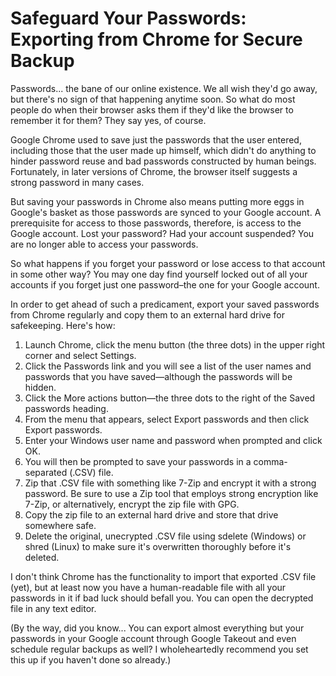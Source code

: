 # Safeguard Your Passwords: Exporting from Chrome for Secure Backup

<!--
date: 2019-08-18
excerpt: This guide details how to export saved passwords from Google Chrome to prevent losing access if your Google account becomes inaccessible. It provides step-by-step instructions for exporting passwords as a CSV file, encrypting it with a strong password, and securely storing it on an external drive. The guide emphasizes the importance of securely deleting the unencrypted file and recommends using Google Takeout for backing up other Google data.

-->

Passwords... the bane of our online existence. We all wish they'd go away, but there's no sign of that happening anytime soon. So what do most people do when their browser asks them if they'd like the browser to remember it for them? They say yes, of course.

Google Chrome used to save just the passwords that the user entered, including those that the user made up himself, which didn't do anything to hinder password reuse and bad passwords constructed by human beings. Fortunately, in later versions of Chrome, the browser itself suggests a strong password in many cases.

But saving your passwords in Chrome also means putting more eggs in Google's basket as those passwords are synced to your Google account. A prerequisite for access to those passwords, therefore, is access to the Google account. Lost your password? Had your account suspended? You are no longer able to access your passwords.

So what happens if you forget your password or lose access to that account in some other way? You may one day find yourself locked out of all your accounts if you forget just one password–the one for your Google account.

In order to get ahead of such a predicament, export your saved passwords from Chrome regularly and copy them to an external hard drive for safekeeping. Here's how:

  1. Launch Chrome, click the menu button (the three dots) in the upper right corner and select Settings.
  2. Click the Passwords link and you will see a list of the user names and passwords that you have saved—although the passwords will be hidden.
  3. Click the More actions button—the three dots to the right of the Saved passwords heading.
  4. From the menu that appears, select Export passwords and then click Export passwords.
  5. Enter your Windows user name and password when prompted and click OK.
  6. You will then be prompted to save your passwords in a comma-separated (.CSV) file.
  7. Zip that .CSV file with something like 7-Zip and encrypt it with a strong password. Be sure to use a Zip tool that employs strong encryption like 7-Zip, or alternatively, encrypt the zip file with GPG.
  8. Copy the zip file to an external hard drive and store that drive somewhere safe.
  9. Delete the original, unecrypted .CSV file using sdelete (Windows) or shred (Linux) to make sure it's overwritten thoroughly before it's deleted.

I don't think Chrome has the functionality to import that exported .CSV file (yet), but at least now you have a human-readable file with all your passwords in it if bad luck should befall you. You can open the decrypted file in any text editor.

(By the way, did you know... You can export almost everything but your passwords in your Google account through Google Takeout and even schedule regular backups as well? I wholeheartedly recommend you set this up if you haven't done so already.)

